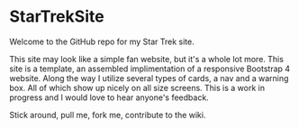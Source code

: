 # StarTrekSite


Welcome to the GitHub repo for my Star Trek site.

This site may look like a simple fan website, but it's a whole lot more. This site is a template, an assembled implimentation
of a responsive Bootstrap 4 website. Along the way I utilize several types of cards, a nav and a warning box. All of which show up nicely on all size screens. This is a work in progress and I would love to hear anyone's feedback. 

Stick around, pull me, fork me, contribute to the wiki. 
